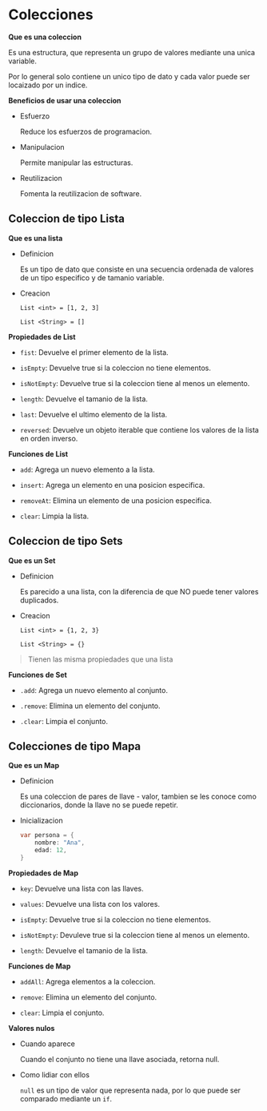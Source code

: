 # Colecciones

**Que es una coleccion**

Es una estructura, que representa un grupo de valores mediante una unica variable.

Por lo general solo contiene un unico tipo de dato y cada valor puede ser locaizado por un indice.

**Beneficios de usar una coleccion**

- Esfuerzo

    Reduce los esfuerzos de programacion.

- Manipulacion

    Permite manipular las estructuras.

- Reutilizacion
    
    Fomenta la reutilizacion de software.

## Coleccion de tipo Lista

**Que es una lista**

- Definicion

    Es un tipo de dato que consiste en una secuencia ordenada de valores de un tipo especifico y de tamanio variable.

- Creacion

    `List <int> = [1, 2, 3]`

    `List <String> = []`

**Propiedades de List**

- `fist`: Devuelve el primer elemento de la lista.

- `isEmpty`: Devuelve true si la coleccion no tiene elementos.

- `isNotEmpty`: Devuelve true si la coleccion tiene al menos un elemento.

- `length`: Devuelve el tamanio de la lista.

- `last`: Devuelve el ultimo elemento de la lista.

- `reversed`: Devuelve un objeto iterable que contiene los valores de la lista en orden inverso.

**Funciones de List**

- `add`: Agrega un nuevo elemento a la lista.

- `insert`: Agrega un elemento en una posicion especifica.

- `removeAt`: Elimina un elemento de una posicion especifica.

- `clear`: Limpia la lista.

## Coleccion de tipo Sets

**Que es un Set**

- Definicion 

    Es parecido a una lista, con la diferencia de que NO puede tener valores duplicados.

- Creacion

    `List <int> = {1, 2, 3}`

    `List <String> = {}`

> Tienen las misma propiedades que una lista

**Funciones de Set**

- `.add`: Agrega un nuevo elemento al conjunto.

- `.remove`: Elimina un elemento del conjunto.

- `.clear`: Limpia el conjunto.

## Colecciones de tipo Mapa

**Que es un Map**

- Definicion 

    Es una coleccion de pares de llave - valor, tambien se les conoce como diccionarios, donde la llave no se puede repetir.

- Inicializacion

    ```dart
    var persona = {
        nombre: "Ana",
        edad: 12,
    }
    ```

**Propiedades de Map**

- `key`: Devuelve una lista con las llaves.

- `values`: Devuelve una lista con los valores.

- `isEmpty`: Devuelve true si la coleccion no tiene elementos.

- `isNotEmpty`: Devuleve true si la coleccion tiene al menos un elemento.

- `length`: Devuelve el tamanio de la lista.

**Funciones de Map**

- `addAll`: Agrega elementos a la coleccion.

- `remove`: Elimina un elemento del conjunto.

- `clear`: Limpia el conjunto.

**Valores nulos**

- Cuando aparece

    Cuando el conjunto no tiene una llave asociada, retorna null.

- Como lidiar con ellos

    `null` es un tipo de valor que representa nada, por lo que puede ser comparado mediante un `if`.
